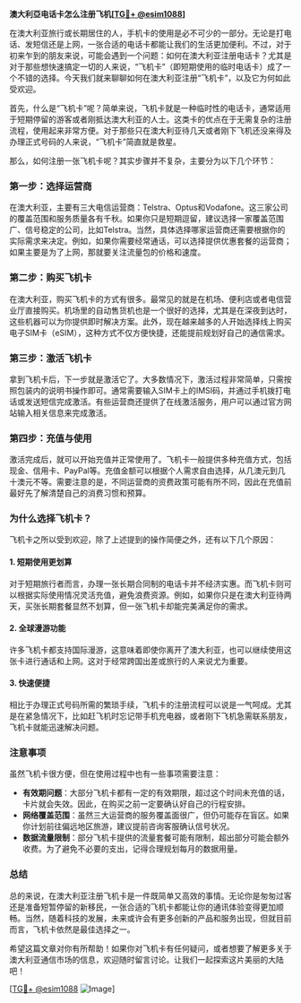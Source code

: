 **澳大利亞电话卡怎么注册飞机[[TG💪+ @esim1088](https://t.me/s/esim1088)]**

在澳大利亚旅行或长期居住的人，手机卡的使用是必不可少的一部分。无论是打电话、发短信还是上网，一张合适的电话卡都能让我们的生活更加便利。不过，对于初来乍到的朋友来说，可能会遇到一个问题：如何在澳大利亚注册电话卡？尤其是对于那些想快速搞定一切的人来说，“飞机卡”（即短期使用的临时电话卡）成了一个不错的选择。今天我们就来聊聊如何在澳大利亚注册“飞机卡”，以及它为何如此受欢迎。

首先，什么是“飞机卡”呢？简单来说，飞机卡就是一种临时性的电话卡，通常适用于短期停留的游客或者刚抵达澳大利亚的人士。这类卡的优点在于无需复杂的注册流程，使用起来非常方便。对于那些只在澳大利亚待几天或者刚下飞机还没来得及办理正式号码的人来说，“飞机卡”简直就是救星。

那么，如何注册一张飞机卡呢？其实步骤并不复杂，主要分为以下几个环节：

### **第一步：选择运营商**
在澳大利亚，主要有三大电信运营商：Telstra、Optus和Vodafone。这三家公司的覆盖范围和服务质量各有千秋。如果你只是短期逗留，建议选择一家覆盖范围广、信号稳定的公司，比如Telstra。当然，具体选择哪家运营商还需要根据你的实际需求来决定。例如，如果你需要经常通话，可以选择提供优惠套餐的运营商；如果主要是为了上网，那就要关注流量包的价格和速度。

### **第二步：购买飞机卡**
在澳大利亚，购买飞机卡的方式有很多。最常见的就是在机场、便利店或者电信营业厅直接购买。机场里的自动售货机也是一个很好的选择，尤其是在深夜到达时，这些机器可以为你提供即时解决方案。此外，现在越来越多的人开始选择线上购买电子SIM卡（eSIM），这种方式不仅方便快捷，还能提前规划好自己的通信需求。

### **第三步：激活飞机卡**
拿到飞机卡后，下一步就是激活它了。大多数情况下，激活过程非常简单，只需按照包装内的说明书操作即可。通常需要输入SIM卡上的IMSI码，并通过手机拨打电话或发送短信完成激活。有些运营商还提供了在线激活服务，用户可以通过官方网站输入相关信息来完成激活。

### **第四步：充值与使用**
激活完成后，就可以开始充值并正常使用了。飞机卡一般提供多种充值方式，包括现金、信用卡、PayPal等。充值金额可以根据个人需求自由选择，从几澳元到几十澳元不等。需要注意的是，不同运营商的资费政策可能有所不同，因此在充值前最好先了解清楚自己的消费习惯和预算。

### **为什么选择飞机卡？**

飞机卡之所以受到欢迎，除了上述提到的操作简便之外，还有以下几个原因：

#### **1. 短期使用更划算**
对于短期旅行者而言，办理一张长期合同制的电话卡并不经济实惠。而飞机卡则可以根据实际使用情况灵活充值，避免浪费资源。例如，如果你只是在澳大利亚待两天，买张长期套餐显然不划算，但一张飞机卡却能完美满足你的需求。

#### **2. 全球漫游功能**
许多飞机卡都支持国际漫游，这意味着即使你离开了澳大利亚，也可以继续使用这张卡进行通话和上网。这对于经常跨国出差或旅行的人来说尤为重要。

#### **3. 快速便捷**
相比于办理正式号码所需的繁琐手续，飞机卡的注册流程可以说是一气呵成。尤其是在紧急情况下，比如赶飞机时忘记带手机充电器，或者刚下飞机急需联系朋友，飞机卡就能迅速解决问题。

### **注意事项**

虽然飞机卡很方便，但在使用过程中也有一些事项需要注意：

- **有效期问题**：大部分飞机卡都有一定的有效期限，超过这个时间未充值的话，卡片就会失效。因此，在购买之前一定要确认好自己的行程安排。
- **网络覆盖范围**：虽然三大运营商的服务覆盖面很广，但仍可能存在盲区。如果你计划前往偏远地区旅游，建议提前咨询客服确认信号状况。
- **数据流量限制**：部分飞机卡提供的流量套餐可能有限制，超出部分可能会额外收费。为了避免不必要的支出，记得合理规划每月的数据用量。

### **总结**

总的来说，在澳大利亚注册飞机卡是一件既简单又高效的事情。无论你是匆匆过客还是准备短暂停留的新移民，一张合适的飞机卡都能让你的通讯体验变得更加顺畅。当然，随着科技的发展，未来或许会有更多创新的产品和服务出现，但就目前而言，飞机卡依然是最佳选择之一。

希望这篇文章对你有所帮助！如果你对飞机卡有任何疑问，或者想要了解更多关于澳大利亚通信市场的信息，欢迎随时留言讨论。让我们一起探索这片美丽的大陆吧！

[[TG💪+ @esim1088](https://t.me/s/esim1088) ![Image](https://i.postimg.cc/4NQfJmqS/Snipaste-2025-05-13-00-14-12.png)]